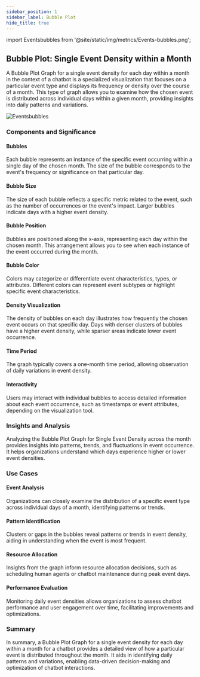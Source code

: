 ```yaml
---
sidebar_position: 1
sidebar_label: Bubble Plot
hide_title: true
---
```



import Eventsbubbles from '@site/static/img/metrics/Events-bubbles.png';


## Bubble Plot: Single Event Density within a Month

A Bubble Plot Graph for a single event density for each day within a month in the context of a chatbot is a specialized visualization that focuses on a particular event type and displays its frequency or density over the course of a month. This type of graph allows you to examine how the chosen event is distributed across individual days within a given month, providing insights into daily patterns and variations.

   <img src={Eventsbubbles} alt="Eventsbubbles" />


### Components and Significance

#### Bubbles

Each bubble represents an instance of the specific event occurring within a single day of the chosen month. The size of the bubble corresponds to the event's frequency or significance on that particular day.

#### Bubble Size

The size of each bubble reflects a specific metric related to the event, such as the number of occurrences or the event's impact. Larger bubbles indicate days with a higher event density.

#### Bubble Position

Bubbles are positioned along the x-axis, representing each day within the chosen month. This arrangement allows you to see when each instance of the event occurred during the month.

#### Bubble Color

Colors may categorize or differentiate event characteristics, types, or attributes. Different colors can represent event subtypes or highlight specific event characteristics.

#### Density Visualization

The density of bubbles on each day illustrates how frequently the chosen event occurs on that specific day. Days with denser clusters of bubbles have a higher event density, while sparser areas indicate lower event occurrence.

#### Time Period

The graph typically covers a one-month time period, allowing observation of daily variations in event density.

#### Interactivity

Users may interact with individual bubbles to access detailed information about each event occurrence, such as timestamps or event attributes, depending on the visualization tool.

### Insights and Analysis

Analyzing the Bubble Plot Graph for Single Event Density across the month provides insights into patterns, trends, and fluctuations in event occurrence. It helps organizations understand which days experience higher or lower event densities.

### Use Cases

#### Event Analysis

Organizations can closely examine the distribution of a specific event type across individual days of a month, identifying patterns or trends.

#### Pattern Identification

Clusters or gaps in the bubbles reveal patterns or trends in event density, aiding in understanding when the event is most frequent.

#### Resource Allocation

Insights from the graph inform resource allocation decisions, such as scheduling human agents or chatbot maintenance during peak event days.

#### Performance Evaluation

Monitoring daily event densities allows organizations to assess chatbot performance and user engagement over time, facilitating improvements and optimizations.


### Summary

In summary, a Bubble Plot Graph for a single event density for each day within a month for a chatbot provides a detailed view of how a particular event is distributed throughout the month. It aids in identifying daily patterns and variations, enabling data-driven decision-making and optimization of chatbot interactions.

